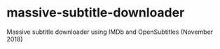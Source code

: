 # massive-subtitle-downloader
Massive subtitle downloader using IMDb and OpenSubtitles (November 2018) 
